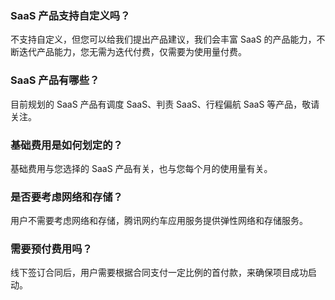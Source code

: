 ### SaaS 产品支持自定义吗？
不支持自定义，但您可以给我们提出产品建议，我们会丰富 SaaS 的产品能力，不断迭代产品能力，您无需为迭代付费，仅需要为使用量付费。

### SaaS 产品有哪些？
目前规划的 SaaS 产品有调度 SaaS、判责 SaaS、行程偏航 SaaS 等产品，敬请关注。

### 基础费用是如何划定的？
基础费用与您选择的 SaaS 产品有关，也与您每个月的使用量有关。

### 是否要考虑网络和存储？
用户不需要考虑网络和存储，腾讯网约车应用服务提供弹性网络和存储服务。

### 需要预付费用吗？
线下签订合同后，用户需要根据合同支付一定比例的首付款，来确保项目成功启动。
